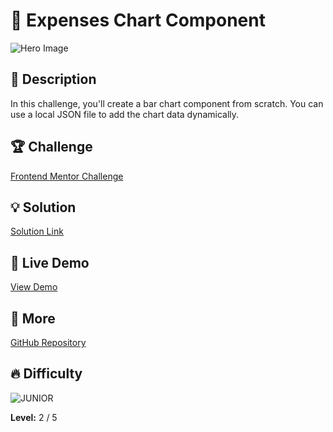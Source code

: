# 📁 Expenses Chart Component

![Hero Image](https://res.cloudinary.com/dz209s6jk/image/upload/v1653056100/Challenges/xhxtaym7uzypzb37rpcc.jpg)

## 🌟 Description

In this challenge, you'll create a bar chart component from scratch. You can use a local JSON file to add the chart data dynamically.

## 🏆 Challenge

[Frontend Mentor Challenge](https://www.frontendmentor.io/challenges/expenses-chart-component-e7yJBUdjwt)

## 💡 Solution

[Solution Link](https://www.frontendmentor.io/solutions/expenses-chart-component-6sWno5Y9SX) 

## 🚀 Live Demo

[View Demo](https://younes-alhyan.github.io/expenses-chart-component)

## 🔎 More

[GitHub Repository](https://github.com/younes-alhyan/frontend-mentor/)

## 🔥 Difficulty

![JUNIOR](https://img.shields.io/badge/Difficulty-JUNIOR-green)

**Level:** 2 / 5
